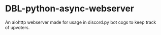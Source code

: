 # DBL-python-async-webserver
An aiohttp webserver made for usage in discord.py bot cogs to keep track of upvoters.
